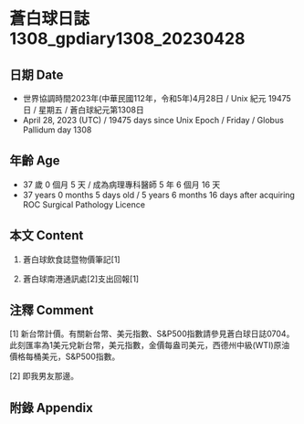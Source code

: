 [_metadata_:encoding]: - "utf-8"
[_metadata_:language]: - "zh-Hant-TW"
[_metadata_:fileformat]: - "markdown"
[_metadata_:MIME_type]: - "text/plain"
[_metadata_:markdown_version]: - "commonmark version 0.30"
[_metadata_:markdown_spec]: - "https://spec.commonmark.org/0.30/"

# 蒼白球日誌1308_gpdiary1308_20230428 #

## 日期 Date ##

* 世界協調時間2023年(中華民國112年，令和5年)4月28日 / Unix 紀元 19475 日 / 星期五 / 蒼白球紀元第1308日
* April 28, 2023 (UTC) / 19475 days since Unix Epoch / Friday / Globus Pallidum day 1308

## 年齡 Age ##

* 37 歲 0 個月 5 天 / 成為病理專科醫師 5 年 6 個月 16 天
* 37 years 0 months 5 days old / 5 years 6 months 16 days after acquiring ROC Surgical Pathology Licence

## 本文 Content ##

1. 蒼白球飲食誌暨物價筆記[1]

    
2. 蒼白球南港通訊處[2]支出回報[1]

    

## 注釋 Comment ##

[1] 新台幣計價。有關新台幣、美元指數、S&P500指數請參見蒼白球日誌0704。此刻匯率為1美元兌新台幣，美元指數，金價每盎司美元，西德州中級(WTI)原油價格每桶美元，S&P500指數。


[2] 即我男友那邊。



## 附錄 Appendix ##

